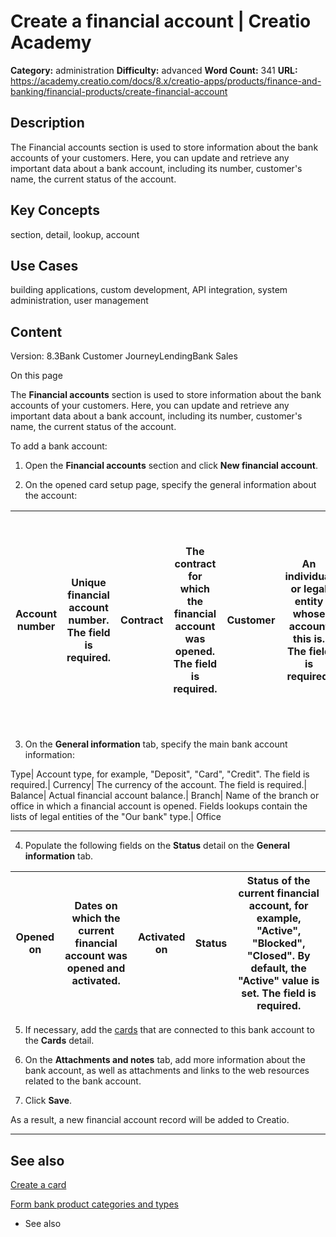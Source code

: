 # Create a financial account | Creatio Academy

**Category:** administration **Difficulty:** advanced **Word Count:** 341
**URL:**
https://academy.creatio.com/docs/8.x/creatio-apps/products/finance-and-banking/financial-products/create-financial-account

## Description

The Financial accounts section is used to store information about the bank
accounts of your customers. Here, you can update and retrieve any important data
about a bank account, including its number, customer's name, the current status
of the account.

## Key Concepts

section, detail, lookup, account

## Use Cases

building applications, custom development, API integration, system
administration, user management

## Content

Version: 8.3Bank Customer JourneyLendingBank Sales

On this page

The **Financial accounts** section is used to store information about the bank
accounts of your customers. Here, you can update and retrieve any important data
about a bank account, including its number, customer's name, the current status
of the account.

To add a bank account:

1. Open the **Financial accounts** section and click **New financial account**.

2. On the opened card setup page, specify the general information about the
   account:

| Account number | Unique financial account number. The field is required. | Contract | The contract for which the financial account was opened. The field is required. | Customer | An individual or legal entity whose account this is. The field is required. | Product | Name of the banking product that is connected to the financial account. The field is non-editable and is populated automatically with the product specified in the contract. The field is required. |
| -------------- | ------------------------------------------------------- | -------- | ------------------------------------------------------------------------------- | -------- | --------------------------------------------------------------------------- | ------- | --------------------------------------------------------------------------------------------------------------------------------------------------------------------------------------------------- |

3. On the **General information** tab, specify the main bank account
   information:

Type| Account type, for example, "Deposit", "Card", "Credit". The field is
required.| Currency| The currency of the account. The field is required.|
Balance| Actual financial account balance.| Branch| Name of the branch or office
in which a financial account is opened. Fields lookups contain the lists of
legal entities of the "Our bank" type.| Office

---

4. Populate the following fields on the **Status** detail on the **General
   information** tab.

| Opened on | Dates on which the current financial account was opened and activated. | Activated on | Status | Status of the current financial account, for example, "Active", "Blocked", "Closed". By default, the "Active" value is set. The field is required. |
| --------- | ---------------------------------------------------------------------- | ------------ | ------ | -------------------------------------------------------------------------------------------------------------------------------------------------- |

5. If necessary, add the [cards](https://academy.creatio.com/documents?id=1076)
   that are connected to this bank account to the **Cards** detail.

6. On the **Attachments and notes** tab, add more information about the bank
   account, as well as attachments and links to the web resources related to the
   bank account.

7. Click **Save**.

As a result, a new financial account record will be added to Creatio.

---

## See also​

[Create a card](https://academy.creatio.com/documents?id=1076)

[Form bank product categories and types](https://academy.creatio.com/documents?id=1921)

- See also
